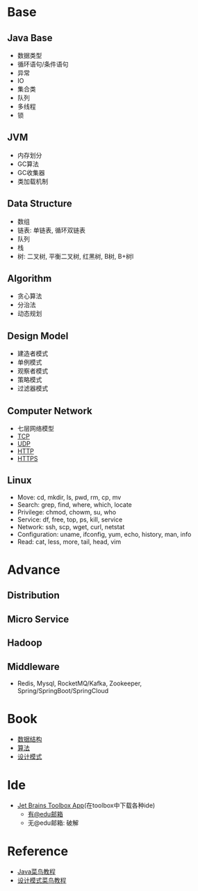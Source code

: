 # Base
## Java Base
* 数据类型
* 循环语句/条件语句
* 异常
* IO
* 集合类
* 队列
* 多线程
* 锁
## JVM
* 内存划分
* GC算法
* GC收集器
* 类加载机制
## Data Structure
* 数组
* 链表: 单链表, 循环双链表
* 队列
* 栈
* 树: 二叉树, 平衡二叉树, 红黑树, B树, B+树l
## Algorithm
* 贪心算法
* 分治法
* 动态规划
## Design Model
* 建造者模式
* 单例模式
* 观察者模式
* 策略模式
* 过滤器模式
## Computer Network
* 七层网络模型
* [TCP](https://tools.ietf.org/html/rfc793)
* [UDP](https://tools.ietf.org/html/rfc768)
* [HTTP](https://developer.mozilla.org/en-US/docs/Web/HTTP#:~:text=Hypertext%20Transfer%20Protocol%20(HTTP)%20is,be%20used%20for%20other%20purposes.)
* [HTTPS](https://www.ssl.com/faqs/what-is-https/)
## Linux
* Move: cd, mkdir, ls, pwd, rm, cp, mv
* Search: grep, find, where, which, locate
* Privilege: chmod, chowm, su, who
* Service: df, free, top, ps, kill, service
* Network: ssh, scp, wget, curl, netstat
* Configuration: uname, ifconfig, yum, echo, history, man, info
* Read: cat, less, more, tail, head, vim

# Advance
## Distribution
## Micro Service
## Hadoop
## Middleware
* Redis, Mysql, RocketMQ/Kafka, Zookeeper, Spring/SpringBoot/SpringCloud

# Book
* [数据结构](/book/数据结构与算法分析java语言描述原书第3版.pdf)
* [算法](/book/算法第四版.pdf)
* [设计模式](/book/HeadFirst设计模式.pdf)

# Ide
* [Jet Brains Toolbox App](https://www.jetbrains.com/toolbox/app/)(在toolbox中下载各种ide)
    * [有@edu邮箱](https://www.jetbrains.com/shop/eform/students)
    * 无@edu邮箱: 破解

# Reference
* [Java菜鸟教程](https://www.runoob.com/java/java-tutorial.html)
* [设计模式菜鸟教程](https://www.runoob.com/design-pattern/design-pattern-tutorial.html)
